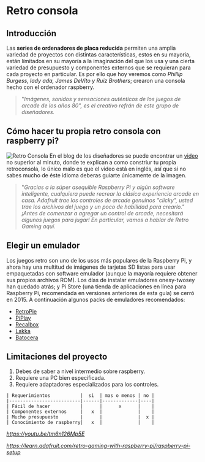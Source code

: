 
# Retro consola
## Introducción
Las **series de ordenadores de placa reducida** permiten una amplia variedad de proyectos con distintas características, estos en su mayoria, están límitados en su mayoría a la imaginación del que los usa y una cierta variedad de presupuesto y componentes externos que se requieran para cada proyecto en particular.
Es por ello que hoy veremos como *Phillip Burgess, lady ada, James DeVito y Ruiz Brothers*; crearon una consola hecho con el ordenador raspberry. 
>"*Imágenes, sonidos y sensaciones auténticos de los juegos de arcade de los años 80", es el creativo refrán de este grupo de diseñadores.*
## Cómo hacer tu propia retro consola con raspberry pi?

![Retro Consola](https://cdn-learn.adafruit.com/assets/assets/000/008/824/original/gaming_joust.jpg?1396874780)
En el blog de los diseñadores se puede encontrar un [video](https://youtu.be/tm6n126Mp5E) no superior al minuto, donde te explican a como constriur tu propia retroconsola, lo único malo es que el video está en inglés, así que si no sabes mucho de éste idioma deberas guiarte únicamente de la imagen. 
>"*Gracias a la súper asequible Raspberry Pi y algún software inteligente, cualquiera puede recrear la clásica experiencia arcade en casa. Adafruit trae los controles de arcade genuinos "clicky", usted trae los archivos del juego y un poco de habilidad para crearlo."
>¡Antes de comenzar a agregar un control de arcade, necesitará algunos juegos para jugar! En particular, vamos a hablar de Retro Gaming aquí.*
## Elegir un emulador
Los juegos retro son uno de los usos más populares de la Raspberry Pi, y ahora hay una multitud de imágenes de tarjetas SD listas para usar empaquetadas con software emulador (aunque la mayoría requiere obtener sus propios archivos ROM). Los días de instalar emuladores onesy-twosey han quedado atrás; y Pi Store (una tienda de aplicaciones en línea para Raspberry Pi, recomendada en versiones anteriores de esta guía) se cerró en 2015.
A continuación algunos packs de emuladores recomendados:
- [RetroPie](https://retropie.org.uk/)
- [PiPlay](http://piplay.org/)
- [Recalbox](https://www.recalbox.com/)
- [Lakka](http://www.lakka.tv/)
- [Batocera](https://batocera.org/)
## Limitaciones del proyecto
1. Debes de saber a nivel intermedio sobre raspberry.
2. Requiere una PC bien especificada.
3. Requiere adaptadores especializados para los controles.
```
| Requerimientos           |  si  | mas o menos | no |
|--------------------------|------|-------------|----|
| Fácil de hacer           |      |      x      |    |
| Componentes externos     |   x  |             |    |
| Mucho presupuesto        |      |             |  x |
| Conocimiento de raspberry|   x  |             |    | 
```
*https://youtu.be/tm6n126Mp5E*

*https://learn.adafruit.com/retro-gaming-with-raspberry-pi/raspberry-pi-setup*
